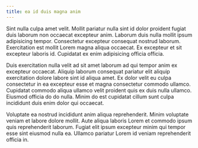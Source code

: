 ```yaml
---
title: ea id duis magna anim
---
```


Sint nulla culpa amet velit. Mollit pariatur nulla sint id dolor proident fugiat duis laborum non occaecat excepteur anim. Laborum duis nulla mollit ipsum adipisicing tempor. Consectetur excepteur consequat nostrud laborum. Exercitation est mollit Lorem magna aliqua occaecat. Ex excepteur et sit excepteur laboris id. Cupidatat ex enim adipisicing officia officia.

Duis exercitation nulla velit ad sit amet laborum ad qui tempor anim ex excepteur occaecat. Aliquip laborum consequat pariatur elit aliquip exercitation dolore labore sint id aliqua amet. Ex dolor velit eu culpa consectetur in ea excepteur esse et magna consectetur commodo ullamco. Cupidatat commodo aliqua ullamco velit proident quis ex duis nulla ullamco. Eiusmod officia do do nulla. Minim do est cupidatat cillum sunt culpa incididunt duis enim dolor qui occaecat.

Voluptate ea nostrud incididunt anim aliqua reprehenderit. Minim voluptate veniam et labore dolore mollit. Aute aliqua laboris Lorem et commodo ipsum quis reprehenderit laborum. Fugiat elit ipsum excepteur minim qui tempor esse sint eiusmod nulla ea. Ullamco pariatur Lorem id veniam reprehenderit officia in.